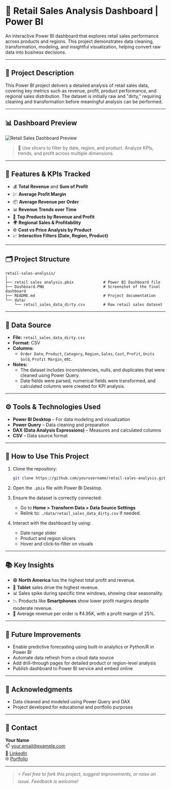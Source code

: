 
# 🛒 Retail Sales Analysis Dashboard | Power BI

An interactive Power BI dashboard that explores retail sales performance across products and regions. This project demonstrates data cleaning, transformation, modeling, and insightful visualization, helping convert raw data into business decisions.

---

## 📄 Project Description

This Power BI project delivers a detailed analysis of retail sales data, covering key metrics such as revenue, profit, product performance, and regional sales distribution. The dataset is initially raw and "dirty," requiring cleaning and transformation before meaningful analysis can be performed.

---

## 📊 Dashboard Preview

![Retail Sales Dashboard Preview](./Dashboard.PNG)

> 📌 Use slicers to filter by date, region, and product. Analyze KPIs, trends, and profit across multiple dimensions.

---

## 🧩 Features & KPIs Tracked

- 💰 **Total Revenue** and **Sum of Profit**
- 💹 **Average Profit Margin**
- 📦 **Average Revenue per Order**
- 📊 **Revenue Trends over Time**
- 🎯 **Top Products by Revenue and Profit**
- 🌍 **Regional Sales & Profitability**
- ⚙️ **Cost vs Price Analysis by Product**
- 📈 **Interactive Filters (Date, Region, Product)**

---

## 🗂️ Project Structure

```
retail-sales-analysis/
│
├── retail sales analysis.pbix             # Power BI Dashboard file
├── Dashboard.PNG                          # Screenshot of the final dashboard
├── README.md                              # Project documentation
└── data/
    └── retail_sales_data_dirty.csv        # Raw retail sales dataset
```

---

## 📝 Data Source

- **File:** `retail_sales_data_dirty.csv`
- **Format:** CSV
- **Columns:**
  - `Order Date`, `Product`, `Category`, `Region`, `Sales`, `Cost`, `Profit`, `Units Sold`, `Profit Margin`, etc.
- **Notes:**
  - The dataset includes inconsistencies, nulls, and duplicates that were cleaned using Power Query.
  - Date fields were parsed, numerical fields were transformed, and calculated columns were created for KPI analysis.

---

## ⚙️ Tools & Technologies Used

- **Power BI Desktop** – For data modeling and visualization  
- **Power Query** – Data cleaning and preparation  
- **DAX (Data Analysis Expressions)** – Measures and calculated columns  
- **CSV** – Data source format

---

## 🚀 How to Use This Project

1. Clone the repository:
   ```bash
   git clone https://github.com/yourusername/retail-sales-analysis.git
   ```

2. Open the `.pbix` file with Power BI Desktop.

3. Ensure the dataset is correctly connected:
   - Go to **Home > Transform Data > Data Source Settings**
   - Relink to: `./data/retail_sales_data_dirty.csv` if needed.

4. Interact with the dashboard by using:
   - Date range slider
   - Product and region slicers
   - Hover and click-to-filter on visuals

---

## 📚 Key Insights

- 🟢 **North America** has the highest total profit and revenue.
- 💸 **Tablet** sales drive the highest revenue.
- 📊 Sales spike during specific time windows, showing clear seasonality.
- 📉 Products like **Smartphones** show lower profit margins despite moderate revenue.
- 🧮 Average revenue per order is ₹4.95K, with a profit margin of 25%.

---

## 📌 Future Improvements

- Enable predictive forecasting using built-in analytics or Python/R in Power BI
- Automate data refresh from a cloud data source
- Add drill-through pages for detailed product or region-level analysis
- Publish dashboard to Power BI service and embed online

---

## 🙌 Acknowledgments

- Data cleaned and modeled using Power Query and DAX
- Project developed for educational and portfolio purposes

---

## 📧 Contact

**Your Name**  
📫 [your.email@example.com](mailto:your.email@example.com)  
🔗 [LinkedIn](https://linkedin.com/in/yourusername)  
🌐 [Portfolio](https://yourportfolio.com)

---

> ⭐ *Feel free to fork this project, suggest improvements, or raise an issue. Feedback is welcome!*
